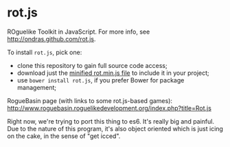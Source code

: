 rot.js
======

ROguelike Toolkit in JavaScript. For more info, see http://ondras.github.com/rot.js.

To install `rot.js`, pick one:
  - clone this repository to gain full source code access;
  - download just the [minified rot.min.js file](https://github.com/ondras/rot.js/blob/master/rot.min.js) to include it in your project;
  - use `bower install rot.js`, if you prefer Bower for package management;

RogueBasin page (with links to some rot.js-based games): http://www.roguebasin.roguelikedevelopment.org/index.php?title=Rot.js

Right now, we're trying to port this thing to es6.
It's really big and painful.
Due to the nature of this program, it's also object oriented which is just icing on the cake,
in the sense of "get icced".